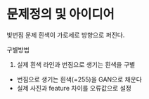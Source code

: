 # 문제정의 및 아이디어

빛번짐 문제 흰색이 가로세로 방향으로 퍼진다.

구별방법

1. 실제 흰색 라인과 번짐으로 생기는 흰색을 구별

- 번짐으로 생기는 흰색(=255)을 GAN으로 채운다
- 실제 사진과 feature 차이를 오류값으로 설정
